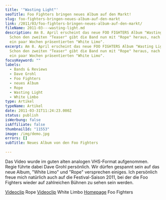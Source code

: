 ```yaml
---
title: '"Wasting Light"'
seoTitle: Foo Fighters bringen neues Album auf den Markt!
slug: foo-fighters-bringen-neues-album-auf-den-markt
link: /2011/03/foo-fighters-bringen-neues-album-auf-den-markt/
fileName: 2011-03---wasting-light.md
description: Am 8. April erscheint das neue FOO FIGHTERS Album "Wasting Light".
  Schon den zweiten "Teaser" gibt die Band nun mit "Rope" heraus, nach dem vor
  ein paar Wochen präsentierten "White Limo".
excerpt: Am 8. April erscheint das neue FOO FIGHTERS Album "Wasting Light".
  Schon den zweiten "Teaser" gibt die Band nun mit "Rope" heraus, nach dem vor
  ein paar Wochen präsentierten "White Limo".
focusKeyword: ""
labels:
  - Bands & Reviews
  - Dave Grohl
  - Foo Fighters
  - neues Album
  - Rope
  - Wasting Light
  - White Limbo
type: Artikel
typeName: Artikel
date: 2011-03-31T11:24:23.000Z
status: publish
isWerbung: false
isAffiliate: false
thumbnailId: "11553"
image: /img/demo.jpg
errors: []
subTitle: Neues Album von den Foo Fighters
  
---
```


Das Video wurde im guten alten analogen VHS-Format aufgenommen. Regie führte
dabei Dave Grohl persönlich. Wir dürfen gespannt sein auf das neue Album, "White
Limo" und "Rope" versprechen einiges. Ich persönlich freue mich natürlich auch
auf die Festival-Saison 2011, bei der die Foo Fighters wieder auf zahlreichen
Bühnen zu sehen sein werden.

[Videoclip](http://www.foofighters.com/de/videos/rope) Rope
[Videoclip](http://www.foofighters.com/de/videos/white-limo) White Limbo
[Homepage](http://www.foofighters.com/de/home) Foo Fighters

&nbsp;

  